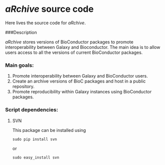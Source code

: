 *aRchive* source code
======================

Here lives the source code for *aRchive*.

###Description

*aRchive* stores versions of BioConductor packages to promote interoperability between Galaxy and Bioconductor. The main idea is to allow
users access to all the versions of current BioConductor packages.


### Main goals: 

1. Promote interoperability between Galaxy and BioConductor users.
2. Create an archive versions of BioC packages and host in a public repository.
3. Promote reproducibility within Galaxy instances using BioConductor packages.



### Script dependencies:

1. SVN
 
    This package can be installed using 

    `sudo pip install svn`

     or

    `sudo easy_install svn`
